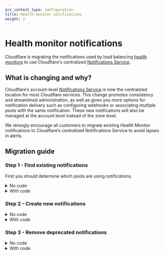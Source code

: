 ```yaml
---
pcx_content_type: configuration
title: Health monitor notifications
weight: 2
---
```


# Health monitor notifications

Cloudflare is migrating the notifications used by load balancing [health monitors](/load-balancing/understand-basics/monitors/) to use Cloudflare's centralized [Notifications Service](/fundamentals/notifications/).

## What is changing and why?

Cloudflare’s account-level [Notifications Service](/fundamentals/notifications/) is now the centralized location for most Cloudflare services. This change promotes consistency and streamlined administration, as well as gives you more options for notification delivery such as configuring webhooks or associating multiple pools with the same notification. These new notifications will also be managed at the account level instead of the zone level.

We strongly encourage all customers to migrate existing Health Monitor notifications to Cloudflare’s centralized Notifications Service to avoid lapses in alerts.

## Migration guide

### Step 1 - Find existing notifications

First you should determine which pools are using notifications.

<details>
<summary>No code</summary>

<div>

To find pools with existing notifications in the dashboard:

1. Log into the [Cloudflare dashboard](https://dash.cloudflare.com) and select your account and domain.
2. Go to **Traffic** > **Load Balancing**.
3. Click **Manage Pools**.
4. On a pool, click **Edit**.
5. For **Health Check Notifications**, check the value is toggled to **On** and an email address is present in the **Notification email address** field.

</div>
</details>

<details>
<summary>With code</summary>

<div>

If using the [Cloudflare API](https://api.cloudflare.com/#account-load-balancer-pools-list-pools), check the `notification_filter` object. Health checks with enabled legacy notifications will have something like:

    ```json
    "pool": {
        "healthy": true,
        "disable": true
    }
    ```

You should also pay attention to the `notification_emails` parameter. Even if the `notification_filter` indicates that a health checks should send notifications, those will only be sent if there are email addresses listed in `notification_emails`.

</div>
</details>

### Step 2 - Create new notifications

<details>
<summary>No code</summary>

<div>

On the pool you located in [Step 1](#step-1---find-existing-notifications), look for **Pool Notifications**. Click **Create a Health Alert** to start [creating a notification](/fundamentals/notifications/create-notifications/).

</div>
</details>

<details>
<summary>With code</summary>

<div>

If using the Cloudflare API, [create a new notification](https://api.cloudflare.com/#notification-policies-create-a-notification-policy) with the following parameters specified:

```json
"alert_type": "load_balancing_health_alert",
"filters": {
    "pool_id": <<ARRAY_OF_INCLUDED_POOL_IDS>>,
    "new_health": <<ARRAY_OF_STATUS_TRIGGERS>> ["Unhealthy", "Healthy"],
    "event_source": <<ARRAY_OF_OBJECTS_WATCHED>> ["pool", "origin"]
}
```

</div>
</details>

### Step 3 - Remove deprecated notifications

<details>
<summary>No code</summary>

<div>

Once you created your new notification in [Step 2](#step-2---create-new-notifications), you will return to the pool you were editing previously. To disable the deprecated notifications, toggle the **Health Check Notifications** on your pool to **Off**.

</div>
</details>

<details>
<summary>With code</summary>

<div>

If using the Cloudflare API, we recently added a [`PATCH`](https://api.cloudflare.com/#load-balancer-pools-patch-pools) endpoint so you can easily remove email notifications from multiple pools at the same time.

```json
---
header: Request
---
curl -X PATCH "https://api.cloudflare.com/client/v4/accounts/:account_identifier/load_balancers/pools" \
-H "X-Auth-Email: user@cloudflare.com" \
-H "X-Auth-Key: REDACTED" \
-H "Content-Type: application/json" \
--data '{
    "notification_email":""
}'
```

This API call supports the standard pagination query parameters, either `limit/offset` or `per_page/page`, so by default it only updates the first 25 pools listed. To make sure you update all your pools, you may want to adjust your API call so it loops through various pages or includes a larger number of pools with each request.

</div>
</details>